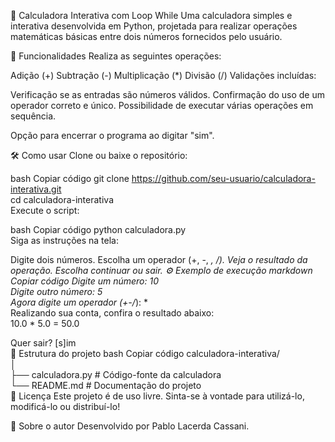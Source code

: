 🧮 Calculadora Interativa com Loop While
Uma calculadora simples e interativa desenvolvida em Python, projetada para realizar operações matemáticas básicas entre dois números fornecidos pelo usuário.

🚀 Funcionalidades
Realiza as seguintes operações:

Adição (+)
Subtração (-)
Multiplicação (*)
Divisão (/)
Validações incluídas:

Verificação se as entradas são números válidos.
Confirmação do uso de um operador correto e único.
Possibilidade de executar várias operações em sequência.

Opção para encerrar o programa ao digitar "sim".

🛠️ Como usar
Clone ou baixe o repositório:

bash
Copiar código
git clone https://github.com/seu-usuario/calculadora-interativa.git  
cd calculadora-interativa  
Execute o script:

bash
Copiar código
python calculadora.py  
Siga as instruções na tela:

Digite dois números.
Escolha um operador (+, -, *, /).
Veja o resultado da operação.
Escolha continuar ou sair.
⚙️ Exemplo de execução
markdown
Copiar código
Digite um número: 10  
Digite outro número: 5  
Agora digite um operador (+-/*): *  
Realizando sua conta, confira o resultado abaixo:  
10.0 * 5.0 = 50.0  

Quer sair? [s]im  
📂 Estrutura do projeto
bash
Copiar código
calculadora-interativa/  
│  
├── calculadora.py  # Código-fonte da calculadora  
└── README.md       # Documentação do projeto  
📜 Licença
Este projeto é de uso livre. Sinta-se à vontade para utilizá-lo, modificá-lo ou distribuí-lo!

📝 Sobre o autor
Desenvolvido por Pablo Lacerda Cassani.
